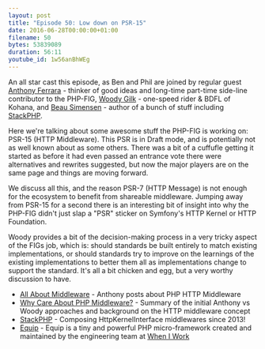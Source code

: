 ```yaml
---
layout: post
title: "Episode 50: Low down on PSR-15"
date: 2016-06-28T00:00:00+01:00
filename: 50
bytes: 53839089
duration: 56:11
youtube_id: 1w56anBhWEg
---
```


An all star cast this episode, as Ben and Phil are joined by regular guest [Anthony Ferrara](https://twitter.com/ircmaxell) - thinker of good ideas and long-time part-time side-line contributor to the PHP-FIG, [Woody Gilk](https://twitter.com/shadowhand) - one-speed rider & BDFL of Kohana, and
[Beau Simensen](https://twitter.com/beausimensen) - author of a bunch of stuff including [StackPHP](http://stackphp.com/).

Here we're talking about some awesome stuff the PHP-FIG is working on: PSR-15 (HTTP Middleware). This PSR is in Draft mode, and is potentially not as well known about as some others. There was a bit of a cuffufle getting it started as before it had even passed an entrance vote there were alternatives and rewrites suggested, but now the major players are on the same page and things are moving forward.

We discuss all this, and the reason PSR-7 (HTTP Message) is not enough for the ecosystem to benefit from shareable middleware. Jumping away from PSR-15 for a second there is an interesting bit of insight into why the PHP-FIG didn't just slap a "PSR" sticker on Symfony's HTTP Kernel or HTTP Foundation.

Woody provides a bit of the decision-making process in a very tricky aspect of the FIGs job, which is: should standards be built entirely to match existing implementations, or should standards try to improve on the learnings of the existing implementations to better them all as implementations change to support the standard. It's all a bit chicken and egg, but a very worthy discussion to have.

- [All About Middleware](http://blog.ircmaxell.com/2016/05/all-about-middleware.html) - Anthony posts about PHP HTTP Middleware
- [Why Care About PHP Middleware?](https://philsturgeon.uk/php/2016/05/31/why-care-about-php-middleware/) - Summary of the initial Anthony vs Woody approaches and background on the HTTP middleware concept
- [StackPHP](http://stackphp.com/) - Composing HttpKernelInterface middlewares since 2013!
- [Equip](http://equip.github.io/) - Equip is a tiny and powerful PHP micro-framework created and maintained by the engineering team at [When I Work](http://wheniwork.com/)

